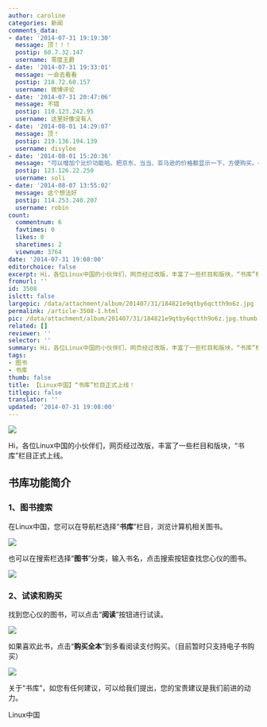 ```yaml
---
author: caroline
categories: 新闻
comments_data:
- date: '2014-07-31 19:19:30'
  message: 顶！！！
  postip: 60.7.32.147
  username: 零度王爵
- date: '2014-07-31 19:33:01'
  message: 一会去看看
  postip: 218.72.60.157
  username: 微博评论
- date: '2014-07-31 20:47:06'
  message: 不错
  postip: 110.123.242.95
  username: 这里好像没有人
- date: '2014-08-01 14:29:07'
  message: 顶！
  postip: 219.136.194.139
  username: disylee
- date: '2014-08-01 15:20:36'
  message: "可以增加个比价功能哈。把京东、当当、亚马逊的价格都显示一下，方便购买。<br />\r\n<br />\r\n以后还可以自己卖书哈。或许可以盈利。"
  postip: 123.126.22.250
  username: soli
- date: '2014-08-07 13:55:02'
  message: 这个想法好
  postip: 114.253.240.207
  username: robin
count:
  commentnum: 6
  favtimes: 0
  likes: 0
  sharetimes: 2
  viewnum: 3764
date: '2014-07-31 19:08:00'
editorchoice: false
excerpt: Hi，各位Linux中国的小伙伴们，网页经过改版，丰富了一些栏目和版块，“书库”栏目正式上线。在Linux中国，您可以在导航栏选择“书库”栏目，浏览计算机相关图书。也可以在搜索栏选择“图书”分类，输入书名，点击搜索按钮查找您心仪的图书。
fromurl: ''
id: 3508
islctt: false
largepic: /data/attachment/album/201407/31/184821e9qtby6qctth9o6z.jpg
permalink: /article-3508-1.html
pic: /data/attachment/album/201407/31/184821e9qtby6qctth9o6z.jpg.thumb.jpg
related: []
reviewer: ''
selector: ''
summary: Hi，各位Linux中国的小伙伴们，网页经过改版，丰富了一些栏目和版块，“书库”栏目正式上线。在Linux中国，您可以在导航栏选择“书库”栏目，浏览计算机相关图书。也可以在搜索栏选择“图书”分类，输入书名，点击搜索按钮查找您心仪的图书。
tags:
- 图书
- 书库
thumb: false
title: 【Linux中国】“书库”栏目正式上线！
titlepic: false
translator: ''
updated: '2014-07-31 19:08:00'
---
```


![](/data/attachment/album/201407/31/184821e9qtby6qctth9o6z.jpg)


Hi，各位Linux中国的小伙伴们，网页经过改版，丰富了一些栏目和版块，“书库”栏目正式上线。


书库功能简介
------


### 1、图书搜索


在Linux中国，您可以在导航栏选择“**书库**”栏目，浏览计算机相关图书。


![](/data/attachment/album/201407/31/173905rx3tmlxvp3v2mhbl.jpg)


也可以在搜索栏选择“**图书**”分类，输入书名，点击搜索按钮查找您心仪的图书。


![](/data/attachment/album/201407/31/175156y9zwwh89z0h0ns40.png)


### 2、试读和购买


找到您心仪的图书，可以点击“**阅读**”按钮进行试读。


![](/data/attachment/album/201407/31/180328d7yy0y88fyy88gzy.png)


如果喜欢此书，点击“**购买全本**”到多看阅读支付购买。（目前暂时只支持电子书购买）


![](/data/attachment/album/201407/31/180722h618lwplbncwq4b6.png)


关于“书库”，如您有任何建议，可以给我们提出，您的宝贵建议是我们前进的动力。


Linux中国